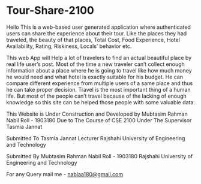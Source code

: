 # Tour-Share-2100

Hello
This is a web-based user generated application where authenticated users can share the experience about their tour. Like the places they had traveled, the beauty of that places, Total Cost, Food Experience, Hotel Availability, Rating, Riskiness, Locals’ behavior etc.

This web App will Help a lot of travelers to find an actual beautiful place by real life user’s post.
Most of the time a new traveler can’t collect enough information about a place where he is going to travel like how much money he would need and what hotel is exactly suitable for his budget.
He can compare different experience from multiple users of a same place and thus he can take proper decision.
Travel is the most important thing of a human life. But most of the people can’t travel because of the lacking of enough knowledge so this site can be helped those people with some valuable data.


This Website is Under Construction and Developed by Mubtasim Rahman Nabil Roll - 1903180 Due to The Course of CSE 2100 Under The Supervisor Tasmia Jannat

Submitted To
Tasmia Jannat
Lecturer
Rajshahi University of Engineering and Technology

Submitted By
Mubtasim Rahman Nabil
Roll - 1903180
Rajshahi University of Engineering and Technology

For any Query mail me -  nablaa180@gmail.com 
